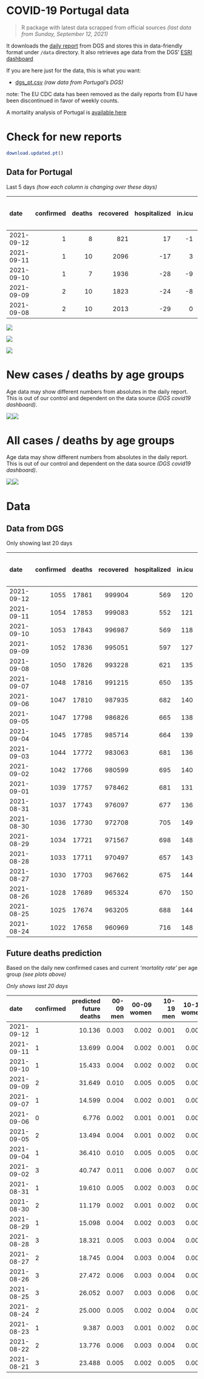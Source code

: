 COVID-19 Portugal data
================

> R package with latest data scrapped from official sources *(last data
> from Sunday, September 12, 2021)*

It downloads the [daily
report](https://covid19.min-saude.pt/relatorio-de-situacao/) from DGS
and stores this in data-friendly format under `/data` directory. It also
retrieves age data from the DGS’ [ESRI
dashboard](https://covid19.min-saude.pt/ponto-de-situacao-atual-em-portugal/)

If you are here just for the data, this is what you want:

-   [dgs\_pt.csv](raw/master/data/dgs_pt.csv) *(raw data from Portugal’s
    DGS)*

note: The EU CDC data has been removed as the daily reports from EU have
been discontinued in favor of weekly counts.

A mortality analysis of Portugal is [available
here](https://averissimo.github.io/covid19-analysis/mortality.html)

# Check for new reports

``` r
download.updated.pt()
```

## Data for Portugal

Last 5 days *(how each column is changing over these days)*

| date       | confirmed | deaths | recovered | hospitalized | in.icu | first vaccine | second vaccine | confirmed m 00-09 | confirmed w 00-09 | confirmed m 10-19 | confirmed w 10-19 | confirmed m 20-29 | confirmed w 20-29 | confirmed m 30-39 | confirmed w 30-39 | confirmed m 40-49 | confirmed w 40-49 | confirmed m 50-59 | confirmed w 50-59 | confirmed m 60-69 | confirmed w 60-69 | confirmed m 70-79 | confirmed w 70-79 | confirmed m 80+ | confirmed w 80+ | death m 00-09 | death w 00-09 | death m 10-19 | death w 10-19 | death m 20-29 | death w 20-29 | death m 30-39 | death w 30-39 | death m 40-49 | death w 40-49 | death m 50-59 | death w 50-59 | death m 60-69 | death w 60-69 | death m 70-79 | death w 70-79 | death m 80+ | death w 80+ |
|:-----------|----------:|-------:|----------:|-------------:|-------:|--------------:|---------------:|------------------:|------------------:|------------------:|------------------:|------------------:|------------------:|------------------:|------------------:|------------------:|------------------:|------------------:|------------------:|------------------:|------------------:|------------------:|------------------:|----------------:|----------------:|--------------:|--------------:|--------------:|--------------:|--------------:|--------------:|--------------:|--------------:|--------------:|--------------:|--------------:|--------------:|--------------:|--------------:|--------------:|--------------:|------------:|------------:|
| 2021-09-12 |         1 |      8 |       821 |           17 |     -1 |          9823 |         115859 |                48 |                56 |                59 |                49 |                92 |                78 |                66 |                57 |                69 |                64 |                49 |                68 |                38 |                37 |                18 |                28 |               9 |              29 |             0 |             0 |             0 |             0 |             0 |             0 |             0 |             0 |             0 |             0 |             0 |             0 |             0 |             1 |             1 |             1 |           1 |           4 |
| 2021-09-11 |         1 |     10 |      2096 |          -17 |      3 |         11002 |          29862 |                67 |                73 |                79 |                72 |               123 |               127 |                85 |                84 |                69 |                92 |                58 |                85 |                44 |                56 |                29 |                33 |              19 |              28 |             0 |             0 |             0 |             0 |             0 |             0 |             0 |             0 |             1 |             0 |             0 |             0 |             0 |             0 |             3 |             0 |           4 |           2 |
| 2021-09-10 |         1 |      7 |      1936 |          -28 |     -9 |         11776 |          29805 |                64 |                67 |               107 |                96 |               130 |               119 |               113 |                80 |                88 |               105 |                55 |                77 |                43 |                55 |                36 |                34 |              22 |              32 |             0 |             0 |             0 |             0 |             0 |             0 |             0 |             0 |             0 |             0 |             0 |             1 |             1 |             0 |             1 |             2 |           0 |           2 |
| 2021-09-09 |         2 |     10 |      1823 |          -24 |     -8 |          9905 |          30921 |                NA |                NA |                NA |                NA |                NA |                NA |                NA |                NA |                NA |                NA |                NA |                NA |                NA |                NA |                NA |                NA |              NA |              NA |            NA |            NA |            NA |            NA |            NA |            NA |            NA |            NA |            NA |            NA |            NA |            NA |            NA |            NA |            NA |            NA |          NA |          NA |
| 2021-09-08 |         2 |     10 |      2013 |          -29 |      0 |         11149 |          30459 |                NA |                NA |                NA |                NA |                NA |                NA |                NA |                NA |                NA |                NA |                NA |                NA |                NA |                NA |                NA |                NA |              NA |              NA |            NA |            NA |            NA |            NA |            NA |            NA |            NA |            NA |            NA |            NA |            NA |            NA |            NA |            NA |            NA |            NA |          NA |          NA |

![](README_files/figure-gfm/totals-1.svg)<!-- -->

![](README_files/figure-gfm/differential-1.svg)<!-- -->

![](README_files/figure-gfm/differential_7days-1.svg)<!-- -->

# New cases / deaths by age groups

Age data may show different numbers from absolutes in the daily report.
This is out of our control and dependent on the data source *(DGS
covid19 dashboard)*.

![](README_files/figure-gfm/new_cases_deaths-1.svg)<!-- -->![](README_files/figure-gfm/new_cases_deaths-2.svg)<!-- -->

# All cases / deaths by age groups

Age data may show different numbers from absolutes in the daily report.
This is out of our control and dependent on the data source *(DGS
covid19 dashboard)*.

![](README_files/figure-gfm/total_cases_deaths-1.svg)<!-- -->![](README_files/figure-gfm/total_cases_deaths-2.svg)<!-- -->

# Data

## Data from DGS

Only showing last 20 days

| date       | confirmed | deaths | recovered | hospitalized | in.icu | confirmed m 00-09 | confirmed w 00-09 | confirmed m 10-19 | confirmed w 10-19 | confirmed m 20-29 | confirmed w 20-29 | confirmed m 30-39 | confirmed w 30-39 | confirmed m 40-49 | confirmed w 40-49 | confirmed m 50-59 | confirmed w 50-59 | confirmed m 60-69 | confirmed w 60-69 | confirmed m 70-79 | confirmed w 70-79 | confirmed m 80+ | confirmed w 80+ | death m 00-09 | death w 00-09 | death m 10-19 | death w 10-19 | death m 20-29 | death w 20-29 | death m 30-39 | death w 30-39 | death m 40-49 | death w 40-49 | death m 50-59 | death w 50-59 | death m 60-69 | death w 60-69 | death m 70-79 | death w 70-79 | death m 80+ | death w 80+ | first vaccine | second vaccine |
|:-----------|----------:|-------:|----------:|-------------:|-------:|------------------:|------------------:|------------------:|------------------:|------------------:|------------------:|------------------:|------------------:|------------------:|------------------:|------------------:|------------------:|------------------:|------------------:|------------------:|------------------:|----------------:|----------------:|--------------:|--------------:|--------------:|--------------:|--------------:|--------------:|--------------:|--------------:|--------------:|--------------:|--------------:|--------------:|--------------:|--------------:|--------------:|--------------:|------------:|------------:|--------------:|---------------:|
| 2021-09-12 |      1055 |  17861 |    999904 |          569 |    120 |             32763 |             31537 |             56511 |             56836 |             83693 |             88243 |             73154 |             82464 |             76129 |             93710 |             63946 |             80387 |             46615 |             51102 |             29509 |             33192 |           25117 |           49936 |             2 |             1 |             1 |             1 |             8 |             5 |            26 |            20 |           107 |            67 |           358 |           155 |          1127 |           499 |          2390 |          1436 |        5342 |        6316 |       8436183 |        6293193 |
| 2021-09-11 |      1054 |  17853 |    999083 |          552 |    121 |             32715 |             31481 |             56452 |             56787 |             83601 |             88165 |             73088 |             82407 |             76060 |             93646 |             63897 |             80319 |             46577 |             51065 |             29491 |             33164 |           25108 |           49907 |             2 |             1 |             1 |             1 |             8 |             5 |            26 |            20 |           107 |            67 |           358 |           155 |          1127 |           498 |          2389 |          1435 |        5341 |        6312 |       8426360 |        6177334 |
| 2021-09-10 |      1053 |  17843 |    996987 |          569 |    118 |             32648 |             31408 |             56373 |             56715 |             83478 |             88038 |             73003 |             82323 |             75991 |             93554 |             63839 |             80234 |             46533 |             51009 |             29462 |             33131 |           25089 |           49879 |             2 |             1 |             1 |             1 |             8 |             5 |            26 |            20 |           106 |            67 |           358 |           155 |          1127 |           498 |          2386 |          1435 |        5337 |        6310 |       8415358 |        6147472 |
| 2021-09-09 |      1052 |  17836 |    995051 |          597 |    127 |             32584 |             31341 |             56266 |             56619 |             83348 |             87919 |             72890 |             82243 |             75903 |             93449 |             63784 |             80157 |             46490 |             50954 |             29426 |             33097 |           25067 |           49847 |             2 |             1 |             1 |             1 |             8 |             5 |            26 |            20 |           106 |            67 |           358 |           154 |          1126 |           498 |          2385 |          1433 |        5337 |        6308 |       8403582 |        6117667 |
| 2021-09-08 |      1050 |  17826 |    993228 |          621 |    135 |                NA |                NA |                NA |                NA |                NA |                NA |                NA |                NA |                NA |                NA |                NA |                NA |                NA |                NA |                NA |                NA |              NA |              NA |            NA |            NA |            NA |            NA |            NA |            NA |            NA |            NA |            NA |            NA |            NA |            NA |            NA |            NA |            NA |            NA |          NA |          NA |       8393677 |        6086746 |
| 2021-09-07 |      1048 |  17816 |    991215 |          650 |    135 |             32424 |             31182 |             56009 |             56379 |             83015 |             87651 |             72664 |             81988 |             75700 |             93189 |             63631 |             79980 |             46391 |             50810 |             29367 |             33025 |           25029 |           49768 |             2 |             1 |             1 |             1 |             8 |             5 |            26 |            20 |           106 |            67 |           357 |           154 |          1125 |           497 |          2383 |          1431 |        5332 |        6300 |       8382528 |        6056287 |
| 2021-09-06 |      1047 |  17810 |    987935 |          682 |    140 |             32358 |             31123 |             55933 |             56288 |             82889 |             87544 |             72560 |             81901 |             75606 |             93114 |             63567 |             79913 |             46341 |             50763 |             29330 |             32994 |           25010 |           49738 |             2 |             1 |             1 |             1 |             8 |             5 |            26 |            20 |           106 |            67 |           357 |           154 |          1124 |           497 |          2383 |          1430 |        5331 |        6297 |       8370475 |        6021520 |
| 2021-09-05 |      1047 |  17798 |    986826 |          665 |    138 |             32327 |             31090 |             55880 |             56230 |             82803 |             87497 |             72510 |             81859 |             75563 |             93057 |             63542 |             79877 |             46314 |             50739 |             29312 |             32982 |           25001 |           49725 |             2 |             1 |             1 |             1 |             8 |             5 |            26 |            20 |           106 |            67 |           357 |           153 |          1124 |           495 |          2382 |          1428 |        5329 |        6293 |       8359933 |        5981442 |
| 2021-09-04 |      1045 |  17785 |    985714 |          664 |    139 |             32260 |             31047 |             55786 |             56132 |             82658 |             87392 |             72424 |             81782 |             75489 |             92970 |             63487 |             79810 |             46280 |             50688 |             29286 |             32954 |           24981 |           49694 |             2 |             1 |             1 |             1 |             8 |             5 |            26 |            20 |           106 |            66 |           357 |           153 |          1124 |           494 |          2382 |          1427 |        5324 |        6288 |            NA |             NA |
| 2021-09-03 |      1044 |  17772 |    983063 |          681 |    136 |                NA |                NA |                NA |                NA |                NA |                NA |                NA |                NA |                NA |                NA |                NA |                NA |                NA |                NA |                NA |                NA |              NA |              NA |            NA |            NA |            NA |            NA |            NA |            NA |            NA |            NA |            NA |            NA |            NA |            NA |            NA |            NA |            NA |            NA |          NA |          NA |            NA |             NA |
| 2021-09-02 |      1042 |  17766 |    980599 |          695 |    140 |             32097 |             30898 |             55486 |             55844 |             82257 |             87026 |             72180 |             81531 |             75278 |             92713 |             63308 |             79642 |             46157 |             50539 |             29220 |             32867 |           24933 |           49610 |             2 |             1 |             1 |             1 |             8 |             5 |            26 |            20 |           106 |            66 |           357 |           153 |          1122 |           493 |          2381 |          1426 |        5316 |        6282 |       8324011 |        5853926 |
| 2021-09-01 |      1039 |  17757 |    978462 |          681 |    131 |                NA |                NA |                NA |                NA |                NA |                NA |                NA |                NA |                NA |                NA |                NA |                NA |                NA |                NA |                NA |                NA |              NA |              NA |            NA |            NA |            NA |            NA |            NA |            NA |            NA |            NA |            NA |            NA |            NA |            NA |            NA |            NA |            NA |            NA |          NA |          NA |       8280066 |        5794207 |
| 2021-08-31 |      1037 |  17743 |    976097 |          677 |    136 |             31913 |             30711 |             55095 |             55472 |             81729 |             86622 |             71874 |             81237 |             75013 |             92365 |             63100 |             79379 |             46011 |             50373 |             29122 |             32743 |           24873 |           49555 |             2 |             1 |             1 |             1 |             8 |             5 |            26 |            20 |           106 |            66 |           354 |           153 |          1118 |           491 |          2377 |          1425 |        5314 |        6275 |       8256267 |        5767235 |
| 2021-08-30 |      1036 |  17730 |    972708 |          705 |    149 |             31837 |             30650 |             54928 |             55316 |             81499 |             86426 |             71728 |             81090 |             74897 |             92225 |             63011 |             79277 |             45948 |             50317 |             29073 |             32702 |           24853 |           49504 |             2 |             1 |             1 |             1 |             8 |             5 |            26 |            20 |           106 |            66 |           353 |           153 |          1118 |           490 |          2376 |          1422 |        5314 |        6268 |       8225272 |        5743397 |
| 2021-08-29 |      1034 |  17721 |    971567 |          698 |    148 |             31805 |             30604 |             54840 |             55221 |             81362 |             86302 |             71648 |             81005 |             74830 |             92161 |             62963 |             79219 |             45916 |             50283 |             29057 |             32683 |           24841 |           49466 |             2 |             1 |             1 |             1 |             8 |             5 |            26 |            20 |           106 |            66 |           353 |           153 |          1118 |           489 |          2376 |          1421 |        5309 |        6266 |       8198185 |        5740466 |
| 2021-08-28 |      1033 |  17711 |    970497 |          657 |    143 |             31733 |             30544 |             54656 |             55060 |             81117 |             86115 |             71521 |             80890 |             74736 |             92030 |             62875 |             79125 |             45866 |             50226 |             29022 |             32651 |           24819 |           49439 |             2 |             1 |             1 |             1 |             8 |             5 |            26 |            20 |           106 |            66 |           353 |           153 |          1118 |           489 |          2376 |          1420 |        5305 |        6261 |       8123122 |        5736684 |
| 2021-08-27 |      1030 |  17703 |    967662 |          675 |    144 |             31651 |             30461 |             54441 |             54816 |             80802 |             85838 |             71357 |             80726 |             74612 |             91856 |             62776 |             78987 |             45807 |             50143 |             28989 |             32610 |           24803 |           49384 |             2 |             1 |             1 |             1 |             8 |             5 |            26 |            20 |           106 |            66 |           353 |           153 |          1118 |           488 |          2374 |          1420 |        5302 |        6259 |       8085852 |        5713954 |
| 2021-08-26 |      1028 |  17689 |    965324 |          670 |    150 |             31578 |             30381 |             54203 |             54594 |             80453 |             85540 |             71189 |             80569 |             74496 |             91681 |             62691 |             78875 |             45733 |             50066 |             28949 |             32562 |           24778 |           49349 |             2 |             1 |             1 |             1 |             8 |             5 |            26 |            20 |           106 |            66 |           353 |           152 |          1117 |           487 |          2371 |          1419 |        5301 |        6253 |       8045122 |        5699370 |
| 2021-08-25 |      1025 |  17674 |    963205 |          688 |    144 |             31485 |             30298 |             53953 |             54362 |             80104 |             85223 |             70994 |             80422 |             74371 |             91533 |             62585 |             78750 |             45659 |             49976 |             28900 |             32497 |           24735 |           49289 |             2 |             1 |             1 |             1 |             8 |             5 |            26 |            20 |           106 |            66 |           352 |           151 |          1117 |           486 |          2371 |          1417 |        5298 |        6246 |       7996430 |        5683920 |
| 2021-08-24 |      1022 |  17658 |    960969 |          716 |    148 |             31376 |             30192 |             53627 |             54043 |             79662 |             84854 |             70824 |             80215 |             74233 |             91337 |             62469 |             78586 |             45586 |             49878 |             28844 |             32422 |           24704 |           49230 |             2 |             1 |             1 |             1 |             8 |             5 |            26 |            20 |           106 |            66 |           350 |           150 |          1116 |           486 |          2368 |          1416 |        5296 |        6240 |       7949298 |        5670487 |

## Future deaths prediction

Based on the daily new confirmed cases and current *‘mortality rate’*
per age group *(see plots above)*

*Only shows last 20 days*

| date       | confirmed | predicted future deaths | 00-09 men | 00-09 women | 10-19 men | 10-19 women | 20-29 men | 20-29 women | 30-39 men | 30-39 women | 40-49 men | 40-49 women | 50-59 men | 50-59 women | 60-69 men | 60-69 women | 70-79 men | 70-79 women | 80+ men | 80+ women |
|:-----------|:----------|------------------------:|----------:|------------:|----------:|------------:|----------:|------------:|----------:|------------:|----------:|------------:|----------:|------------:|----------:|------------:|----------:|------------:|--------:|----------:|
| 2021-09-12 | 1         |                  10.136 |     0.003 |       0.002 |     0.001 |       0.001 |     0.009 |       0.004 |     0.023 |       0.014 |     0.097 |       0.046 |     0.274 |       0.131 |     0.919 |       0.361 |     1.458 |       1.211 |   1.914 |     3.668 |
| 2021-09-11 | 1         |                  13.699 |     0.004 |       0.002 |     0.001 |       0.001 |     0.012 |       0.007 |     0.030 |       0.020 |     0.097 |       0.066 |     0.325 |       0.164 |     1.064 |       0.547 |     2.349 |       1.428 |   4.041 |     3.541 |
| 2021-09-10 | 1         |                  15.433 |     0.004 |       0.002 |     0.002 |       0.002 |     0.012 |       0.007 |     0.040 |       0.019 |     0.124 |       0.075 |     0.308 |       0.148 |     1.040 |       0.537 |     2.916 |       1.471 |   4.679 |     4.047 |
| 2021-09-09 | 2         |                  31.649 |     0.010 |       0.005 |     0.005 |       0.004 |     0.032 |       0.015 |     0.080 |       0.062 |     0.285 |       0.186 |     0.857 |       0.341 |     2.393 |       1.406 |     4.779 |       3.115 |   8.082 |     9.992 |
| 2021-09-07 | 1         |                  14.599 |     0.004 |       0.002 |     0.001 |       0.002 |     0.012 |       0.006 |     0.037 |       0.021 |     0.132 |       0.054 |     0.358 |       0.129 |     1.209 |       0.459 |     2.997 |       1.341 |   4.041 |     3.794 |
| 2021-09-06 | 0         |                   6.776 |     0.002 |       0.001 |     0.001 |       0.001 |     0.008 |       0.003 |     0.018 |       0.010 |     0.060 |       0.041 |     0.140 |       0.069 |     0.653 |       0.234 |     1.458 |       0.519 |   1.914 |     1.644 |
| 2021-09-05 | 2         |                  13.494 |     0.004 |       0.001 |     0.002 |       0.002 |     0.014 |       0.006 |     0.031 |       0.019 |     0.104 |       0.062 |     0.308 |       0.129 |     0.822 |       0.498 |     2.106 |       1.211 |   4.254 |     3.921 |
| 2021-09-04 | 1         |                  36.410 |     0.010 |       0.005 |     0.005 |       0.005 |     0.038 |       0.021 |     0.087 |       0.061 |     0.297 |       0.184 |     1.002 |       0.324 |     2.974 |       1.455 |     5.345 |       3.764 |  10.209 |    10.624 |
| 2021-09-02 | 3         |                  40.747 |     0.011 |       0.006 |     0.007 |       0.007 |     0.050 |       0.023 |     0.109 |       0.071 |     0.372 |       0.249 |     1.164 |       0.507 |     3.530 |       1.621 |     7.937 |       5.365 |  12.761 |     6.957 |
| 2021-08-31 | 1         |                  19.610 |     0.005 |       0.002 |     0.003 |       0.003 |     0.022 |       0.011 |     0.052 |       0.036 |     0.163 |       0.100 |     0.498 |       0.197 |     1.523 |       0.547 |     3.969 |       1.774 |   4.254 |     6.451 |
| 2021-08-30 | 2         |                  11.179 |     0.002 |       0.001 |     0.002 |       0.002 |     0.013 |       0.007 |     0.028 |       0.021 |     0.094 |       0.046 |     0.269 |       0.112 |     0.774 |       0.332 |     1.296 |       0.822 |   2.552 |     4.806 |
| 2021-08-29 | 1         |                  15.098 |     0.004 |       0.002 |     0.003 |       0.003 |     0.023 |       0.011 |     0.045 |       0.028 |     0.132 |       0.094 |     0.493 |       0.181 |     1.209 |       0.557 |     2.835 |       1.384 |   4.679 |     3.415 |
| 2021-08-28 | 3         |                  18.321 |     0.005 |       0.003 |     0.004 |       0.004 |     0.030 |       0.016 |     0.058 |       0.040 |     0.174 |       0.124 |     0.554 |       0.266 |     1.426 |       0.810 |     2.673 |       1.774 |   3.403 |     6.957 |
| 2021-08-27 | 2         |                  18.745 |     0.004 |       0.003 |     0.004 |       0.004 |     0.033 |       0.017 |     0.060 |       0.038 |     0.163 |       0.125 |     0.476 |       0.216 |     1.789 |       0.752 |     3.240 |       2.077 |   5.317 |     4.427 |
| 2021-08-26 | 3         |                  27.472 |     0.006 |       0.003 |     0.004 |       0.004 |     0.033 |       0.018 |     0.069 |       0.036 |     0.176 |       0.106 |     0.593 |       0.241 |     1.789 |       0.879 |     3.969 |       2.812 |   9.145 |     7.589 |
| 2021-08-25 | 3         |                  26.052 |     0.007 |       0.003 |     0.006 |       0.006 |     0.042 |       0.021 |     0.060 |       0.050 |     0.194 |       0.140 |     0.649 |       0.316 |     1.765 |       0.957 |     4.536 |       3.245 |   6.593 |     7.462 |
| 2021-08-24 | 2         |                  25.000 |     0.005 |       0.002 |     0.004 |       0.004 |     0.030 |       0.014 |     0.052 |       0.032 |     0.174 |       0.109 |     0.465 |       0.222 |     1.426 |       0.713 |     3.402 |       2.077 |   8.933 |     7.336 |
| 2021-08-23 | 1         |                   9.387 |     0.003 |       0.001 |     0.002 |       0.002 |     0.015 |       0.008 |     0.025 |       0.016 |     0.072 |       0.046 |     0.230 |       0.083 |     0.532 |       0.303 |     1.377 |       0.952 |   3.190 |     2.530 |
| 2021-08-22 | 2         |                  13.776 |     0.006 |       0.003 |     0.004 |       0.004 |     0.033 |       0.015 |     0.045 |       0.032 |     0.125 |       0.077 |     0.420 |       0.199 |     1.015 |       0.488 |     2.592 |       1.687 |   3.616 |     3.415 |
| 2021-08-21 | 3         |                  23.488 |     0.005 |       0.002 |     0.005 |       0.005 |     0.036 |       0.020 |     0.069 |       0.047 |     0.159 |       0.116 |     0.683 |       0.247 |     1.547 |       0.674 |     2.349 |       2.077 |   6.593 |     8.854 |
